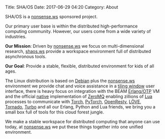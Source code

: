 Title: SHA/OS
Date: 2017-06-29 04:20
Category: About

SHA/OS is a [nonsense.ws](https://nonsense.ws) sponsored project. 

Our primary user base is within the distributed high-performance computing community. However, our users come from a wide variety of industries.

**Our Mission**: Driven by [nonsense.ws](https://nonsense.ws) we focus on multi-dimensional research, [shaos.ws](https://shaos.ws) provide a workspace environment full of distributed asynchronous tools.

**Our Goal**: Provide a stable, flexible, distributed environment for kids of all ages.

The Linux distribution is based on [Debian](https://www.debian.org/) plus the [nonsense.ws](https://nonsense.ws) environment we provide chat and voice assistance in a [tiling window](https://i3wm.org/docs/) user interface, there is heavy focus on integration with the BEAM [Erlang/OTP](http://www.erlang.org/) VM and the official [native](https://github.com/zeromq/chumak) implementation of [ZeroMQ](http://zeromq.org) enabling zillions of [Lua](https://github.com/rvirding/luerl) processes to communicate with [Torch](http://torch.ch), [PyTorch](http://pytorch.org/), [OpenResty](http://openresty.org/), [LÖVE](https://love2d.org), [Tornado](http://www.tornadoweb.org/en/stable/), [Turbo](https://turbo.readthedocs.io/en/latest/) and all our Erlang, Python and Lua friends, we bring you a small box full of tools for this cloud forest jungle.

We make a stable workspace for distributed computing that anyone can use today, at [nonsense.ws](https://nonsense.ws) we put these things together into one unified environment.